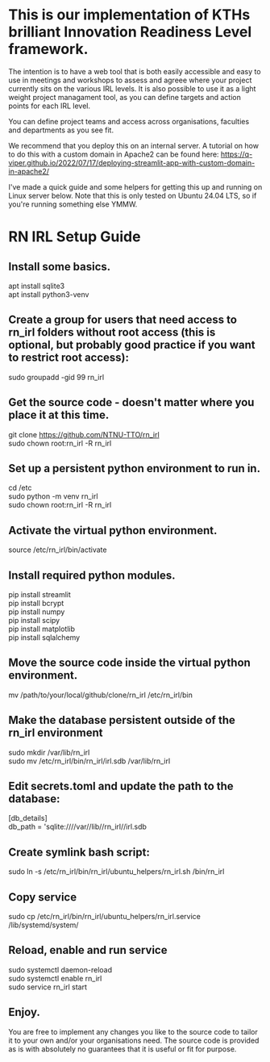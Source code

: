# This is our implementation of KTHs brilliant Innovation Readiness Level framework.

The intention is to have a web tool that is both easily accessible and easy to use in meetings and workshops to assess and agreee where your project currently sits on the various IRL levels.
It is also possible to use it as a light weight project managament tool, as you can define targets and action points for each IRL level.

You can define project teams and access across organisations, faculties and departments as you see fit.

We recommend that you deploy this on an internal server.
A tutorial on how to do this with a custom domain in Apache2 can be found here:
https://q-viper.github.io/2022/07/17/deploying-streamlit-app-with-custom-domain-in-apache2/

I've made a quick guide and some helpers for getting this up and running on Linux server below. 
Note that this is only tested on Ubuntu 24.04 LTS, so if you're running something else YMMW.

# RN IRL Setup Guide

## Install some basics.
apt install sqlite3  
apt install python3-venv  

## Create a group for users that need access to rn_irl folders without root access (this is optional, but probably good practice if you want to restrict root access):
sudo groupadd -gid 99 rn_irl

## Get the source code - doesn't matter where you place it at this time.
git clone https://github.com/NTNU-TTO/rn_irl  
sudo chown root:rn_irl -R rn_irl  

## Set up a persistent python environment to run in.
cd /etc  
sudo python -m venv rn_irl  
sudo chown root:rn_irl -R rn_irl  

## Activate the virtual python environment.
source /etc/rn_irl/bin/activate  

## Install required python modules.
pip install streamlit  
pip install bcrypt  
pip install numpy  
pip install scipy  
pip install matplotlib  
pip install sqlalchemy  

## Move the source code inside the virtual python environment.
mv /path/to/your/local/github/clone/rn_irl /etc/rn_irl/bin  

## Make the database persistent outside of the rn_irl environment
sudo mkdir /var/lib/rn_irl  
sudo mv /etc/rn_irl/bin/rn_irl/irl.sdb /var/lib/rn_irl  

## Edit secrets.toml and update the path to the database:
[db_details]  
db_path = 'sqlite:////var//lib//rn_irl//irl.sdb  

## Create symlink bash script:
sudo ln -s /etc/rn_irl/bin/rn_irl/ubuntu_helpers/rn_irl.sh /bin/rn_irl  

## Copy service
sudo cp /etc/rn_irl/bin/rn_irl/ubuntu_helpers/rn_irl.service /lib/systemd/system/  

## Reload, enable and run service
sudo systemctl daemon-reload  
sudo systemctl enable rn_irl  
sudo service rn_irl start  

## Enjoy.

You are free to implement any changes you like to the source code to tailor it to your own and/or your organisations need.
The source code is provided as is with absolutely no guarantees that it is useful or fit for purpose.

